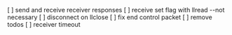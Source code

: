 [ ] send and receive receiver responses
[ ] receive set flag with llread --not necessary
[ ] disconnect on llclose
[ ] fix end control packet
[ ] remove todos
[ ] receiver timeout